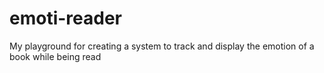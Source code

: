 emoti-reader
============

My playground for creating a system to track and display the emotion of a book while being read 
